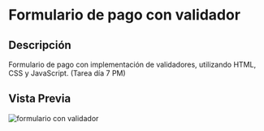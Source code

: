 # Formulario de pago con validador

## Descripción

Formulario de pago con implementación de validadores, utilizando HTML, CSS y JavaScript. (Tarea día 7 PM)

## Vista Previa

![formulario con validador](https://user-images.githubusercontent.com/48163915/59653312-79080480-915f-11e9-8880-89a2b6af3ca9.gif)
